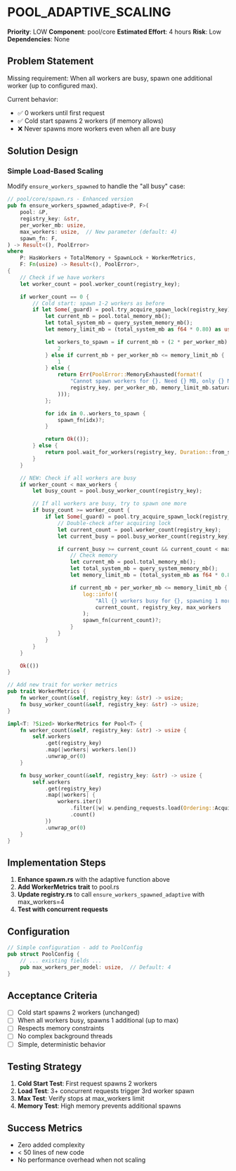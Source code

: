 # POOL_ADAPTIVE_SCALING

**Priority**: LOW
**Component**: pool/core
**Estimated Effort**: 4 hours
**Risk**: Low
**Dependencies**: None

## Problem Statement

Missing requirement: When all workers are busy, spawn one additional worker (up to configured max).

Current behavior:
- ✅ 0 workers until first request
- ✅ Cold start spawns 2 workers (if memory allows)
- ❌ Never spawns more workers even when all are busy

## Solution Design

### Simple Load-Based Scaling

Modify `ensure_workers_spawned` to handle the "all busy" case:

```rust
// pool/core/spawn.rs - Enhanced version
pub fn ensure_workers_spawned_adaptive<P, F>(
    pool: &P,
    registry_key: &str,
    per_worker_mb: usize,
    max_workers: usize,  // New parameter (default: 4)
    spawn_fn: F,
) -> Result<(), PoolError>
where
    P: HasWorkers + TotalMemory + SpawnLock + WorkerMetrics,
    F: Fn(usize) -> Result<(), PoolError>,
{
    // Check if we have workers
    let worker_count = pool.worker_count(registry_key);

    if worker_count == 0 {
        // Cold start: spawn 1-2 workers as before
        if let Some(_guard) = pool.try_acquire_spawn_lock(registry_key) {
            let current_mb = pool.total_memory_mb();
            let total_system_mb = query_system_memory_mb();
            let memory_limit_mb = (total_system_mb as f64 * 0.80) as usize;

            let workers_to_spawn = if current_mb + (2 * per_worker_mb) <= memory_limit_mb {
                2
            } else if current_mb + per_worker_mb <= memory_limit_mb {
                1
            } else {
                return Err(PoolError::MemoryExhausted(format!(
                    "Cannot spawn workers for {}. Need {} MB, only {} MB available",
                    registry_key, per_worker_mb, memory_limit_mb.saturating_sub(current_mb)
                )));
            };

            for idx in 0..workers_to_spawn {
                spawn_fn(idx)?;
            }

            return Ok(());
        } else {
            return pool.wait_for_workers(registry_key, Duration::from_secs(30));
        }
    }

    // NEW: Check if all workers are busy
    if worker_count < max_workers {
        let busy_count = pool.busy_worker_count(registry_key);

        // If all workers are busy, try to spawn one more
        if busy_count >= worker_count {
            if let Some(_guard) = pool.try_acquire_spawn_lock(registry_key) {
                // Double-check after acquiring lock
                let current_count = pool.worker_count(registry_key);
                let current_busy = pool.busy_worker_count(registry_key);

                if current_busy >= current_count && current_count < max_workers {
                    // Check memory
                    let current_mb = pool.total_memory_mb();
                    let total_system_mb = query_system_memory_mb();
                    let memory_limit_mb = (total_system_mb as f64 * 0.80) as usize;

                    if current_mb + per_worker_mb <= memory_limit_mb {
                        log::info!(
                            "All {} workers busy for {}, spawning 1 more (max: {})",
                            current_count, registry_key, max_workers
                        );
                        spawn_fn(current_count)?;
                    }
                }
            }
        }
    }

    Ok(())
}

// Add new trait for worker metrics
pub trait WorkerMetrics {
    fn worker_count(&self, registry_key: &str) -> usize;
    fn busy_worker_count(&self, registry_key: &str) -> usize;
}

impl<T: ?Sized> WorkerMetrics for Pool<T> {
    fn worker_count(&self, registry_key: &str) -> usize {
        self.workers
            .get(registry_key)
            .map(|workers| workers.len())
            .unwrap_or(0)
    }

    fn busy_worker_count(&self, registry_key: &str) -> usize {
        self.workers
            .get(registry_key)
            .map(|workers| {
                workers.iter()
                    .filter(|w| w.pending_requests.load(Ordering::Acquire) > 0)
                    .count()
            })
            .unwrap_or(0)
    }
}
```

## Implementation Steps

1. **Enhance spawn.rs** with the adaptive function above
2. **Add WorkerMetrics trait** to pool.rs
3. **Update registry.rs** to call `ensure_workers_spawned_adaptive` with max_workers=4
4. **Test with concurrent requests**

## Configuration

```rust
// Simple configuration - add to PoolConfig
pub struct PoolConfig {
    // ... existing fields ...
    pub max_workers_per_model: usize,  // Default: 4
}
```

## Acceptance Criteria

- [ ] Cold start spawns 2 workers (unchanged)
- [ ] When all workers busy, spawns 1 additional (up to max)
- [ ] Respects memory constraints
- [ ] No complex background threads
- [ ] Simple, deterministic behavior

## Testing Strategy

1. **Cold Start Test**: First request spawns 2 workers
2. **Load Test**: 3+ concurrent requests trigger 3rd worker spawn
3. **Max Test**: Verify stops at max_workers limit
4. **Memory Test**: High memory prevents additional spawns

## Success Metrics

- Zero added complexity
- < 50 lines of new code
- No performance overhead when not scaling
